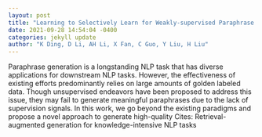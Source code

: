 ```yaml
--- 
layout: post 
title: "Learning to Selectively Learn for Weakly-supervised Paraphrase Generation" 
date: 2021-09-28 14:54:04 -0400 
categories: jekyll update 
author: "K Ding, D Li, AH Li, X Fan, C Guo, Y Liu, H Liu" 
--- 
```

Paraphrase generation is a longstanding NLP task that has diverse applications for downstream NLP tasks. However, the effectiveness of existing efforts predominantly relies on large amounts of golden labeled data. Though unsupervised endeavors have been proposed to address this issue, they may fail to generate meaningful paraphrases due to the lack of supervision signals. In this work, we go beyond the existing paradigms and propose a novel approach to generate high-quality Cites: Retrieval-augmented generation for knowledge-intensive NLP tasks